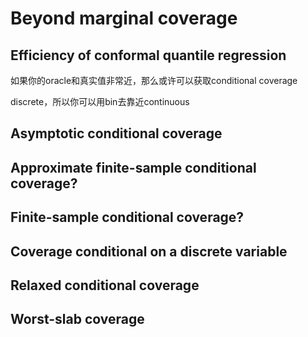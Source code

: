 # Beyond marginal coverage

## Efficiency of conformal quantile regression

如果你的oracle和真实值非常近，那么或许可以获取conditional coverage



discrete，所以你可以用bin去靠近continuous





## Asymptotic conditional coverage



## Approximate finite-sample conditional coverage?







## Finite-sample conditional coverage?





## Coverage conditional on a discrete variable



## Relaxed conditional coverage





## Worst-slab coverage

